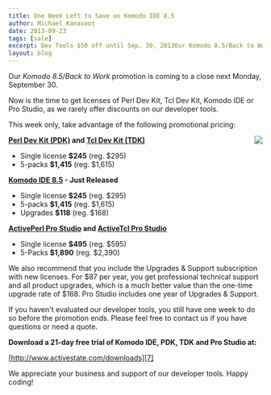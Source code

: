 ```yaml
---
title: One Week Left to Save on Komodo IDE 8.5
author: Michael Kanasoot
date: 2013-09-23
tags: [sale]
excerpt: Dev Tools $50 off until Sep. 30, 2013Our Komodo 8.5/Back to Work promotion is coming to a close next Monday, September 30.<br>Now is the time to get licenses of Perl Dev Kit, Tcl Dev Kit, Komodo IDE or Pro Studio, as we rarely offer discounts on our developer tools.
layout: blog
---
```


Our *Komodo 8.5/Back to Work* promotion is coming to a close next Monday, September 30.

Now is the time to get licenses of Perl Dev Kit, Tcl Dev Kit, Komodo IDE or Pro Studio, as we rarely offer discounts on our developer tools.

This week only, take advantage of the following promotional pricing:

<img src="/images/blog/09-2013/dev-tools-on-sale.png" align="right">

**[Perl Dev Kit (PDK)][2] and [Tcl Dev Kit (TDK)][3]**

  * Single license **$245** (reg. $295)
  * 5-packs **$1,415** (reg. $1,615)

**[Komodo IDE 8.5][4] \- Just Released**

  * Single license **$245** (reg. $295)
  * 5-packs **$1,415** (reg. $1,615)
  * Upgrades **$118** (reg. $168)

**[ActivePerl Pro Studio][5] and [ActiveTcl Pro Studio][6]**

  * Single license **$495** (reg. $595)
  * 5-Packs **$1,890** (reg. $2,390)

We also recommend that you include the Upgrades &amp; Support subscription with new licenses. For $87 per year, you get professional technical support and all product upgrades, which is a much better value than the one-time upgrade rate of $168. Pro Studio includes one year of Upgrades &amp; Support.

If you haven't evaluated our developer tools, you still have one week to do so before the promotion ends. Please feel free to contact us if you have questions or need a quote.

**Download a 21-day free trial of Komodo IDE, PDK, TDK and Pro Studio at:**

[http://www.activestate.com/downloads][7]

We appreciate your business and support of our developer tools. Happy coding!

[2]: https://store.activestate.com/perl-dev-kit?utm_source=blog&amp;utm_medium=&amp;utm_term=&amp;utm_content=&amp;utm_campaign=komodo-8-5
[3]: https://store.activestate.com/tcl-dev-kit?utm_source=blog&amp;utm_medium=&amp;utm_term=&amp;utm_content=&amp;utm_campaign=komodo-8-5
[4]: https://store.activestate.com/komodo-ide?utm_source=blog&amp;utm_medium=&amp;utm_term=&amp;utm_content=&amp;utm_campaign=komodo-8-5
[5]: https://store.activestate.com/activeperl-pro-studio?utm_source=blog&amp;utm_medium=&amp;utm_term=&amp;utm_content=&amp;utm_campaign=komodo-8-5
[6]: https://store.activestate.com/activetcl-pro-studio?utm_source=blog&amp;utm_medium=&amp;utm_term=&amp;utm_content=&amp;utm_campaign=komodo-8-5
[7]: /downloads?utm_source=blog&amp;utm_medium=&amp;utm_term=&amp;utm_content=&amp;utm_campaign=komodo-8-5
